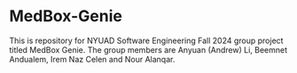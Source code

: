 # MedBox-Genie
This is repository for NYUAD Software Engineering Fall 2024 group project titled MedBox Genie. The group members are Anyuan (Andrew) Li, Beemnet Andualem, Irem Naz Celen and Nour Alanqar. 
